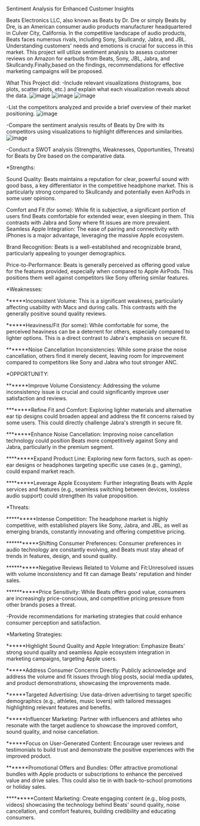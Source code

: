 

Sentiment Analysis for Enhanced Customer Insights

Beats Electronics LLC, also known as Beats by Dr. Dre or simply Beats by Dre, is an American consumer audio products manufacturer headquartered in Culver City, California. In the competitive landscape of audio products, Beats faces numerous rivals, including Sony, Skullcandy, Jabra, and JBL. Understanding customers' needs and emotions is crucial for success in this market. This project will utilize sentiment analysis to assess customer reviews on Amazon for earbuds from Beats, Sony, JBL, Jabra, and Skullcandy.Finally,based on the findings, recommendations for effective marketing campaigns will be proposed.

What This Project did: 
-Include relevant visualizations (histograms, box plots, scatter plots, etc.) and explain what each visualization reveals about the data.
![image](https://github.com/user-attachments/assets/87c579b0-4264-471b-ae5c-45dc883ea5a1)
![image](https://github.com/user-attachments/assets/235a6189-e2a0-48ef-8f7c-ba28251d5335)
![image](https://github.com/user-attachments/assets/a62fa793-fe15-4215-8e6c-dd3b5f9e63d1)


-List the competitors analyzed and provide a brief overview of their market positioning.
![image](https://github.com/user-attachments/assets/3fbca15b-a46f-48b0-a89a-8cab2c929d96)

-Compare the sentiment analysis results of Beats by Dre with its competitors using visualizations to highlight differences and similarities.
![image](https://github.com/user-attachments/assets/c3625ac4-853a-4b31-992a-34ebf884c95e)

-Conduct a SWOT analysis (Strengths, Weaknesses, Opportunities, Threats) for Beats by Dre based on the comparative data.

*Strengths:

Sound Quality: Beats maintains a reputation for clear, powerful sound with good bass, a key differentiator in the competitive headphone market. This is particularly strong compared to Skullcandy and potentially even AirPods in some user opinions.

Comfort and Fit (for some): While fit is subjective, a significant portion of users find Beats comfortable for extended wear, even sleeping in them. This contrasts with Jabra and Sony where fit issues are more prevalent.
Seamless Apple Integration: The ease of pairing and connectivity with iPhones is a major advantage, leveraging the massive Apple ecosystem.

Brand Recognition: Beats is a well-established and recognizable brand, particularly appealing to younger demographics.

Price-to-Performance: Beats is generally perceived as offering good value for the features provided, especially when compared to Apple AirPods. This positions them well against competitors like Sony offering similar features.

*Weaknesses:

******Inconsistent Volume: This is a significant weakness, particularly affecting usability with Macs and during calls. This contrasts with the generally positive sound quality reviews.

******Heaviness/Fit (for some): While comfortable for some, the perceived heaviness can be a deterrent for others, especially compared to lighter options. This is a direct contrast to Jabra's emphasis on secure fit.

*******Noise Cancellation Inconsistencies: While some praise the noise cancellation, others find it merely decent, leaving room for improvement compared to competitors like Sony and Jabra who tout stronger ANC.

*OPPORTUNITY:

*******Improve Volume Consistency: Addressing the volume inconsistency issue is crucial and could significantly improve user satisfaction and reviews.

********Refine Fit and Comfort: Exploring lighter materials and alternative ear tip designs could broaden appeal and address the fit concerns raised by some users. This could directly challenge Jabra's strength in secure fit.

********Enhance Noise Cancellation: Improving noise cancellation technology could position Beats more competitively against Sony and Jabra, particularly in the premium segment.

*********Expand Product Line: Exploring new form factors, such as open-ear designs or headphones targeting specific use cases (e.g., gaming), could expand market reach.

*********Leverage Apple Ecosystem: Further integrating Beats with Apple services and features (e.g., seamless switching between devices, lossless audio support) could strengthen its value proposition.

*Threats:

**********Intense Competition: The headphone market is highly competitive, with established players like Sony, Jabra, and JBL, as well as emerging brands, constantly innovating and offering competitive pricing.

***********Shifting Consumer Preferences: Consumer preferences in audio technology are constantly evolving, and Beats must stay ahead of trends in features, design, and sound quality.

***********Negative Reviews Related to Volume and Fit:Unresolved issues with volume inconsistency and fit can damage Beats' reputation and hinder sales.

***********Price Sensitivity: While Beats offers good value, consumers are increasingly price-conscious, and competitive pricing pressure from other brands poses a threat.

-Provide recommendations for marketing strategies that could enhance consumer perception and satisfaction.

*Marketing Strategies:

******Highlight Sound Quality and Apple Integration: Emphasize Beats' strong sound quality and seamless Apple ecosystem integration in marketing campaigns, targeting Apple users.

******Address Consumer Concerns Directly: Publicly acknowledge and address the volume and fit issues through blog posts, social media updates, and product demonstrations, showcasing the improvements made.

******Targeted Advertising: Use data-driven advertising to target specific demographics (e.g., athletes, music lovers) with tailored messages highlighting relevant features and benefits.

******Influencer Marketing: Partner with influencers and athletes who resonate with the target audience to showcase the improved comfort, sound quality, and noise cancellation.

******Focus on User-Generated Content: Encourage user reviews and testimonials to build trust and demonstrate the positive experiences with the improved product.

*******Promotional Offers and Bundles: Offer attractive promotional bundles with Apple products or subscriptions to enhance the perceived value and drive sales. This could also tie in with back-to-school promotions or holiday sales.

*********Content Marketing: Create engaging content (e.g., blog posts, videos) showcasing the technology behind Beats' sound quality, noise cancellation, and comfort features, building credibility and educating consumers.
